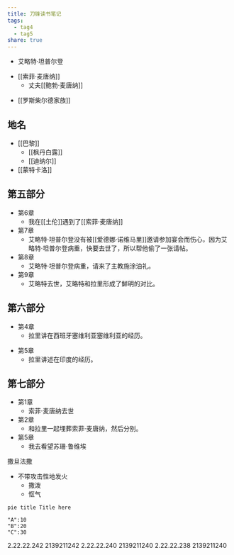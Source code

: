 ```yaml
---
title: 刀锋读书笔记
tags:
  - tag4
  - tag5
share: true
---
```

- 艾略特·坦普尔登
* [[索菲·麦唐纳]]
	- 丈夫[[鲍勃·麦唐纳]]
- [[罗斯柴尔德家族]]

## 地名
- [[巴黎]]
	- [[枫丹白露]]
	- [[迪纳尔]]
- [[蒙特卡洛]]
## 第五部分

- 第6章
	- 我在[[土伦]]遇到了[[索菲·麦唐纳]]
- 第7章
	- 艾略特·坦普尔登没有被[[爱德娜·诺维马里]]邀请参加宴会而伤心，因为艾略特·坦普尔登病重，快要去世了，所以帮他偷了一张请帖。
- 第8章
	- 艾略特·坦普尔登病重，请来了主教施涂油礼。
- 第9章
	- 艾略特去世，艾略特和拉里形成了鲜明的对比。
## 第六部分
* 第4章
	- 拉里讲在西班牙塞维利亚塞维利亚的经历。
- 第5章
	- 拉里讲述在印度的经历。
## 第七部分
- 第1章
	- 索菲·麦唐纳去世
- 第2章
	- 和拉里一起埋葬索菲·麦唐纳，然后分别。
- 第5章
	- 我去看望苏珊·鲁维埃

撒旦法撒
* 不带攻击性地发火
	* 撒泼
	* 怄气

```mermaid
pie title Title here

"A":10
"B":20
"C":30
```

2.22.22.242 2139211242
2.22.22.240 2139211240
2.22.22.238 2139211240